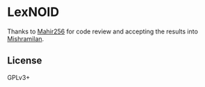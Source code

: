 # LexNOID
Thanks to [Mahir256](https://www.wikidata.org/wiki/User:Mahir256) for code review and accepting the results into [Mishramilan](https://www.wikidata.org/wiki/Q131412402). 
## License
GPLv3+
